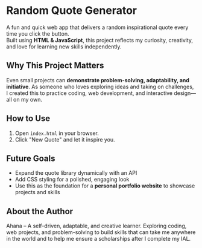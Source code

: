 # Random Quote Generator 

A fun and quick web app that delivers a random inspirational quote every time you click the button.  
Built using **HTML & JavaScript**, this project reflects my curiosity, creativity, and love for learning new skills independently.  

## Why This Project Matters
Even small projects can **demonstrate problem-solving, adaptability, and initiative**. As someone who loves exploring ideas and taking on challenges, I created this to practice coding, web development, and interactive design—all on my own.  

## How to Use
1. Open `index.html` in your browser.
2. Click "New Quote" and let it inspire you.  

## Future Goals
- Expand the quote library dynamically with an API
- Add CSS styling for a polished, engaging look
- Use this as the foundation for a **personal portfolio website** to showcase projects and skills

## About the Author
Ahana – A self-driven, adaptable, and creative learner. Exploring coding, web projects, and problem-solving to build skills that can take me anywhere in the world and to help me ensure a scholarships after I complete my IAL.  

